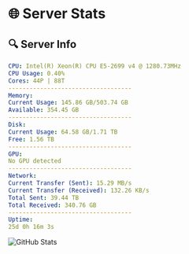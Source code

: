 # 🌐 Server Stats
## 🔍 Server Info
```yaml
CPU: Intel(R) Xeon(R) CPU E5-2699 v4 @ 1280.73MHz
CPU Usage: 0.40%
Cores: 44P | 88T
-----------------------------------
Memory:
Current Usage: 145.86 GB/503.74 GB
Available: 354.45 GB
-----------------------------------
Disk:
Current Usage: 64.58 GB/1.71 TB
Free: 1.56 TB
-----------------------------------
GPU:
No GPU detected
-----------------------------------
Network:
Current Transfer (Sent): 15.29 MB/s
Current Transfer (Received): 132.26 KB/s
Total Sent: 39.44 TB
Total Received: 340.76 GB
-----------------------------------
Uptime:
25d 0h 16m 3s
```
![GitHub Stats](https://img.shields.io/badge/Updated-2025-04-01_21:38:52-blue)